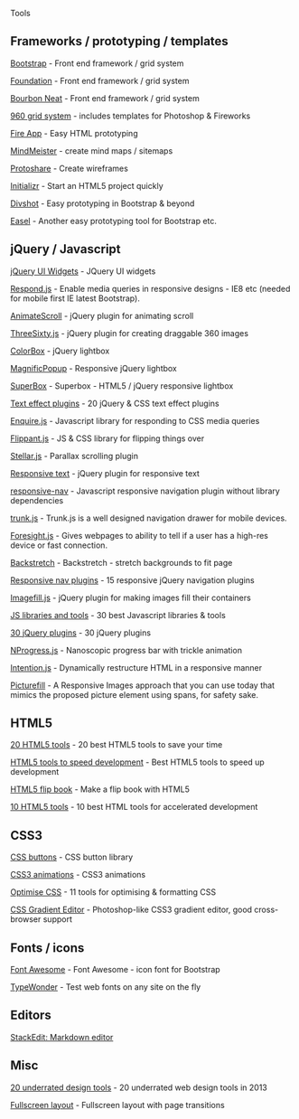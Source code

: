 Tools

## Frameworks / prototyping / templates

[Bootstrap](http://getbootstrap.com) - Front end framework / grid system

[Foundation](http://foundation.zurb.com) - Front end framework / grid system

[Bourbon Neat](http://neat.bourbon.io) - Front end framework / grid system

[960 grid system](http://960.gs) - includes templates for Photoshop & Fireworks

[Fire App](http://fireapp.handlino.com) - Easy HTML prototyping

[MindMeister](http://www.mindmeister.com) - create mind maps / sitemaps

[Protoshare](http://www.protoshare.com) - Create wireframes

[Initializr](http://www.initializr.com) - Start an HTML5 project quickly

[Divshot](http://www.divshot.com) - Easy prototyping in Bootstrap & beyond

[Easel](https://www.easel.io) - Another easy prototyping tool for Bootstrap etc.

## jQuery / Javascript

[jQuery UI Widgets](http://wijmo.com ) - JQuery UI widgets

[Respond.js](https://github.com/scottjehl/Respond) - Enable media queries in responsive designs - IE8 etc (needed for mobile first IE latest Bootstrap).

[AnimateScroll](http://plugins.compzets.com/animatescroll/) - jQuery plugin for animating scroll

[ThreeSixty.js](http://nick-jonas.github.io/threesixtyjs/) - jQuery plugin for creating draggable 360 images 

[ColorBox](http://www.jacklmoore.com/colorbox/) - jQuery lightbox

[MagnificPopup](http://dimsemenov.com/plugins/magnific-popup/) - Responsive jQuery lightbox

[SuperBox](http://www.nacodes.com/2013/03/21/SuperBox-the-re-imagined-lightbox-gallery) - Superbox - HTML5 / jQuery responsive lightbox

[Text effect plugins](http://inspiretrends.com/20-jquery-and-css-text-effect-plugins/) - 20 jQuery & CSS text effect plugins

[Enquire.js](http://wicky.nillia.ms/enquire.js/) - Javascript library for responding to CSS media queries

[Flippant.js](http://labs.mintchaos.com/flippant.js/) - JS & CSS library for flipping things over

[Stellar.js](http://markdalgleish.com/projects/stellar.js/) - Parallax scrolling plugin

[Responsive text](http://www.nacodes.com/2013/08/16/Responsive-Text-jQuery-Plugin-for-Responsive-Texts) - jQuery plugin for responsive text

[responsive-nav](http://responsive-nav.com) - Javascript responsive navigation plugin without library dependencies

[trunk.js](http://www.roblukedesign.com/trunk/trunk.html) - Trunk.js is a well designed navigation drawer for mobile devices.

[Foresight.js](https://github.com/adamdbradley/foresight.js) - Gives webpages to ability to tell if a user has a high-res device or fast connection.

[Backstretch](http://srobbin.com/jquery-plugins/backstretch/) - Backstretch - stretch backgrounds to fit page

[Responsive nav plugins](http://inspiretrends.com/responsive-jquery-navigation-plugins/) - 15 responsive jQuery navigation plugins

[Imagefill.js](http://johnpolacek.github.io/imagefill.js/) - jQuery plugin for making images fill their containers

[JS libraries and tools](http://inspiretrends.com/best-javascript-libraries-and-tools) - 30 best Javascript libraries & tools

[30 jQuery plugins](http://www.designerledger.com/jquery-plugins-designers-should-check-today/) - 30 jQuery plugins

[NProgress.js](http://ricostacruz.com/nprogress/) - Nanoscopic progress bar with trickle animation

[Intention.js](http://intentionjs.com) - Dynamically restructure HTML in a responsive manner

[Picturefill](https://github.com/scottjehl/picturefill) - A Responsive Images approach that you can use today that mimics the proposed picture element using spans, for safety sake. 

## HTML5

[20 HTML5 tools](http://inspiretrends.com/best-html5-development-tools/) - 20 best HTML5 tools to save your time

[HTML5 tools to speed development](http://webrevisions.com/tutorials/html5/best-html5-tools-to-speed-up-development/) - Best HTML5 tools to speed up development

[HTML5 flip book](http://www.turnjs.com/#) - Make a flip book with HTML5 

[10 HTML5 tools](http://codegeekz.com/best-html5-tools/) - 10 best HTML tools for accelerated development

 
## CSS3

[CSS buttons](https://github.com/alexhartley/Buttons) - CSS button library

[CSS3 animations](http://daneden.me/animate/) - CSS3 animations

[Optimise CSS](http://inspiretrends.com/11-tools-for-optimizing-and-formatting-css-code/) - 11 tools for optimising & formatting CSS

[CSS Gradient Editor](http://www.colorzilla.com/gradient-editor/) - Photoshop-like CSS3 gradient editor, good cross-browser support

## Fonts / icons

[Font Awesome](http://fortawesome.github.io/Font-Awesome/) - Font Awesome - icon font for Bootstrap

[TypeWonder](http://typewonder.com) - Test web fonts on any site on the fly

## Editors

[StackEdit: Markdown editor](http://benweet.github.io/stackedit/)


## Misc 

[20 underrated design tools](http://spyderweb.co/blog/2013/08/20/underrated-web-design-tools-2013/) - 20 underrated web design tools in 2013

[Fullscreen layout](http://www.nacodes.com/2013/04/23/Fullscreen-Layout-with-Page-Transitions) - Fullscreen layout with page transitions 
